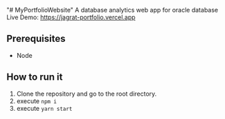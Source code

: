 "# MyPortfolioWebsite" 
A database analytics web app for oracle database
Live Demo: https://jagrat-portfolio.vercel.app

## Prerequisites
- Node

## How to run it

1. Clone the repository and go to the root directory.
2. execute `npm i`
3. execute `yarn start`

